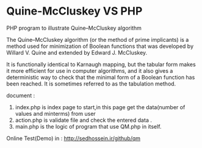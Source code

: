 # Quine-McCluskey VS PHP
PHP program to illustrate Quine–McCluskey algorithm

The Quine–McCluskey algorithm (or the method of prime implicants) is a method used for minimization of Boolean functions that was developed by Willard V. Quine and extended by Edward J. McCluskey.

It is functionally identical to Karnaugh mapping, but the tabular form makes it more efficient for use in computer algorithms, and it also gives a deterministic way to check that the minimal form of a Boolean function has been reached. It is sometimes referred to as the tabulation method.


document : 
1. index.php is index page to start,in this page get the data(number of values and minterms) from user
2. action.php is validate file and check the entered data .
3. main.php is the logic of program that use QM.php in itself.
 
Online Test(Demo) in :
http://sedhossein.ir/github/qm
